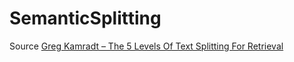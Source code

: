 # SemanticSplitting

Source
[Greg Kamradt – The 5 Levels Of Text Splitting For Retrieval](https://www.youtube.com/watch?v=8OJC21T2SL4)
